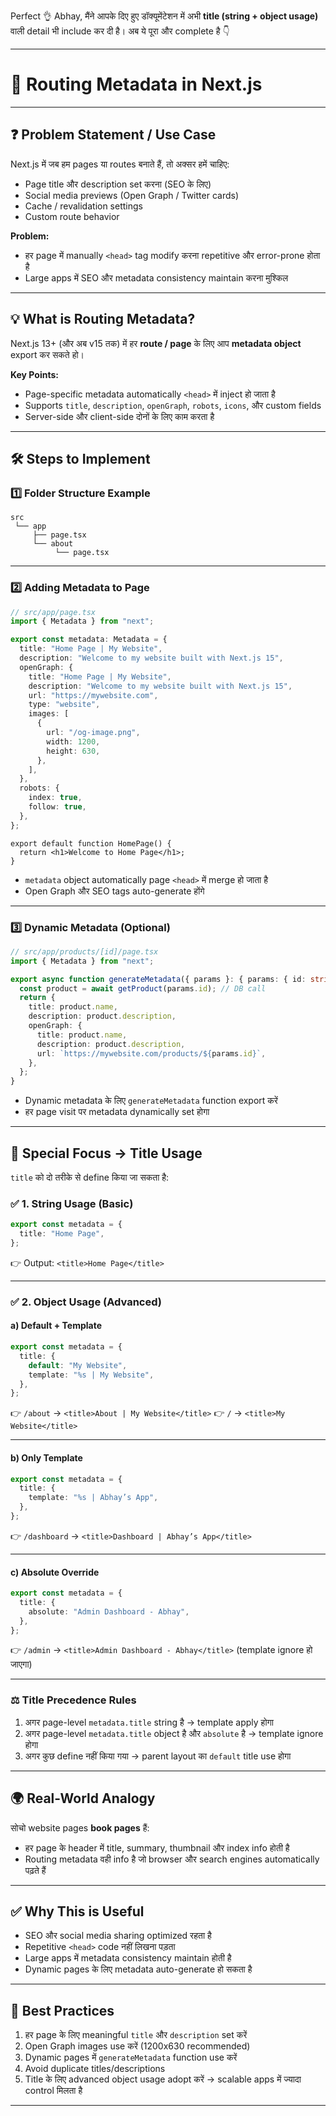 Perfect 👌 Abhay, मैंने आपके दिए हुए डॉक्यूमेंटेशन में अभी **title (string + object usage)** वाली detail भी include कर दी है। अब ये पूरा और complete है 👇

---

# 📘 Routing Metadata in Next.js

---

## ❓ Problem Statement / Use Case

Next.js में जब हम pages या routes बनाते हैं, तो अक्सर हमें चाहिए:

* Page title और description set करना (SEO के लिए)
* Social media previews (Open Graph / Twitter cards)
* Cache / revalidation settings
* Custom route behavior

**Problem:**

* हर page में manually `<head>` tag modify करना repetitive और error-prone होता है
* Large apps में SEO और metadata consistency maintain करना मुश्किल

---

## 💡 What is Routing Metadata?

Next.js 13+ (और अब v15 तक) में हर **route / page** के लिए आप **metadata object** export कर सकते हो।

**Key Points:**

* Page-specific metadata automatically `<head>` में inject हो जाता है
* Supports `title`, `description`, `openGraph`, `robots`, `icons`, और custom fields
* Server-side और client-side दोनों के लिए काम करता है

---

## 🛠️ Steps to Implement

### 1️⃣ Folder Structure Example

```
src
 └── app
     ├── page.tsx
     └── about
          └── page.tsx
```

---

### 2️⃣ Adding Metadata to Page

```ts
// src/app/page.tsx
import { Metadata } from "next";

export const metadata: Metadata = {
  title: "Home Page | My Website",
  description: "Welcome to my website built with Next.js 15",
  openGraph: {
    title: "Home Page | My Website",
    description: "Welcome to my website built with Next.js 15",
    url: "https://mywebsite.com",
    type: "website",
    images: [
      {
        url: "/og-image.png",
        width: 1200,
        height: 630,
      },
    ],
  },
  robots: {
    index: true,
    follow: true,
  },
};
```

```tsx
export default function HomePage() {
  return <h1>Welcome to Home Page</h1>;
}
```

* `metadata` object automatically page `<head>` में merge हो जाता है
* Open Graph और SEO tags auto-generate होंगे

---

### 3️⃣ Dynamic Metadata (Optional)

```ts
// src/app/products/[id]/page.tsx
import { Metadata } from "next";

export async function generateMetadata({ params }: { params: { id: string } }): Promise<Metadata> {
  const product = await getProduct(params.id); // DB call
  return {
    title: product.name,
    description: product.description,
    openGraph: {
      title: product.name,
      description: product.description,
      url: `https://mywebsite.com/products/${params.id}`,
    },
  };
}
```

* Dynamic metadata के लिए `generateMetadata` function export करें
* हर page visit पर metadata dynamically set होगा

---

## 🔎 Special Focus → Title Usage

`title` को दो तरीके से define किया जा सकता है:

### ✅ 1. String Usage (Basic)

```ts
export const metadata = {
  title: "Home Page",
};
```

👉 Output: `<title>Home Page</title>`

---

### ✅ 2. Object Usage (Advanced)

#### a) Default + Template

```ts
export const metadata = {
  title: {
    default: "My Website",
    template: "%s | My Website",
  },
};
```

👉 `/about` → `<title>About | My Website</title>`
👉 `/` → `<title>My Website</title>`

---

#### b) Only Template

```ts
export const metadata = {
  title: {
    template: "%s | Abhay’s App",
  },
};
```

👉 `/dashboard` → `<title>Dashboard | Abhay’s App</title>`

---

#### c) Absolute Override

```ts
export const metadata = {
  title: {
    absolute: "Admin Dashboard - Abhay",
  },
};
```

👉 `/admin` → `<title>Admin Dashboard - Abhay</title>`
(template ignore हो जाएगा)

---

### ⚖️ Title Precedence Rules

1. अगर page-level `metadata.title` string है → template apply होगा
2. अगर page-level `metadata.title` object है और `absolute` है → template ignore होगा
3. अगर कुछ define नहीं किया गया → parent layout का `default` title use होगा

---

## 🌍 Real-World Analogy

सोचो website pages **book pages** हैं:

* हर page के header में title, summary, thumbnail और index info होती है
* Routing metadata वही info है जो browser और search engines automatically पढ़ते हैं

---

## ✅ Why This is Useful

* SEO और social media sharing optimized रहता है
* Repetitive `<head>` code नहीं लिखना पड़ता
* Large apps में metadata consistency maintain होती है
* Dynamic pages के लिए metadata auto-generate हो सकता है

---

## 🔗 Best Practices

1. हर page के लिए meaningful `title` और `description` set करें
2. Open Graph images use करें (1200x630 recommended)
3. Dynamic pages में `generateMetadata` function use करें
4. Avoid duplicate titles/descriptions
5. Title के लिए advanced object usage adopt करें → scalable apps में ज्यादा control मिलता है

---
